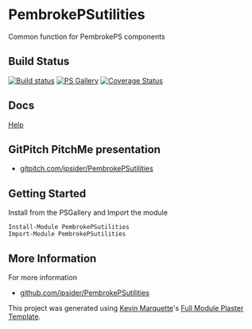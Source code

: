 # PembrokePSutilities

Common function for PembrokePS components

## Build Status

[![Build status](https://ci.appveyor.com/api/projects/status/github/jpsider/PembrokePSutilities?branch=master&svg=true)](https://ci.appveyor.com/project/JustinSider/PembrokePSutilities)
[![PS Gallery](https://img.shields.io/badge/install-PS%20Gallery-blue.svg)](https://www.powershellgallery.com/packages/PembrokePSutilities/)
[![Coverage Status](https://coveralls.io/repos/github/jpsider/PembrokePSutilities/badge.svg?branch=master)](https://coveralls.io/github/jpsider/PembrokePSutilities?branch=master)

## Docs  

[Help](https://github.com/jpsider/PembrokePSutilities/tree/master/docs)

## GitPitch PitchMe presentation

* [gitpitch.com/jpsider/PembrokePSutilities](https://gitpitch.com/jpsider/PembrokePSutilities)

## Getting Started

Install from the PSGallery and Import the module

    Install-Module PembrokePSutilities
    Import-Module PembrokePSutilities


## More Information

For more information

* [github.com/jpsider/PembrokePSutilities](https://github.com/jpsider/PembrokePSutilities)


This project was generated using [Kevin Marquette](http://kevinmarquette.github.io)'s [Full Module Plaster Template](https://github.com/KevinMarquette/PlasterTemplates/tree/master/FullModuleTemplate).
